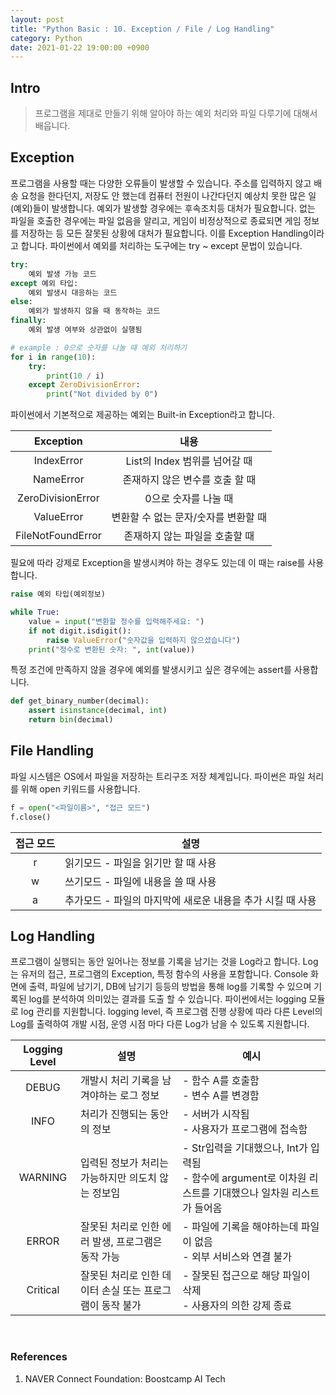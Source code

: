 ```yaml
---
layout: post
title: "Python Basic : 10. Exception / File / Log Handling"
category: Python
date: 2021-01-22 19:00:00 +0900
---
```

## Intro
>프로그램을 제대로 만들기 위해 알아야 하는 예외 처리와 파일 다루기에 대해서 배웁니다.

## Exception
프로그램을 사용할 때는 다양한 오류들이 발생할 수 있습니다. 주소를 입력하지 않고 배송 요청을 한다던지, 저장도 안 했는데 컴퓨터 전원이 나간다던지 예상치 못한 많은 일(예외)들이 발생합니다. 예외가 발생할 경우에는 후속조치등 대처가 필요합니다. 없는 파일을 호출한 경우에는 파일 없음을 알리고, 게임이 비정상적으로 종료되면 게임 정보를 저장하는 등 모든 잘못된 상황에 대처가 필요합니다. 이를 Exception Handling이라고 합니다. 파이썬에서 예외를 처리하는 도구에는 try ~ except 문법이 있습니다.

```python
try:
    예외 발생 가능 코드
except 예외 타입:
    예외 발생시 대응하는 코드
else:
    예외가 발생하지 않을 때 동작하는 코드
finally:
    예외 발생 여부와 상관없이 실행됨

# example : 0으로 숫자를 나눌 때 예외 처리하기
for i in range(10):
    try:
        print(10 / i)
    except ZeroDivisionError:
        print("Not divided by 0")
```

파이썬에서 기본적으로 제공하는 예외는 Built-in Exception라고 합니다.

|Exception|내용|
|:---:|:---:|
|IndexError|List의 Index 범위를 넘어갈 때|
|NameError|존재하지 않은 변수를 호출 할 때|
|ZeroDivisionError|0으로 숫자를 나눌 때|
|ValueError|변환할 수 없는 문자/숫자를 변환할 때|
|FileNotFoundError|존재하지 않는 파일을 호출할 때|

필요에 따라 강제로 Exception을 발생시켜야 하는 경우도 있는데 이 때는 raise를 사용합니다.
```python
raise 예외 타입(예외정보)
```

```python
while True:
    value = input("변환할 정수를 입력해주세요: ")
    if not digit.isdigit():
        raise ValueError("숫자값을 입력하지 않으셨습니다")
    print("정수로 변환된 숫자: ", int(value))
```

특정 조건에 만족하지 않을 경우에 예외를 발생시키고 싶은 경우에는 assert를 사용합니다.
```python
def get_binary_number(decimal):
    assert isinstance(decimal, int)
    return bin(decimal)
```

## File Handling
파일 시스템은 OS에서 파일을 저장하는 트리구조 저장 체계입니다. 파이썬은 파일 처리를 위해 open 키워드를 사용합니다.
```python
f = open("<파일이름>", "접근 모드")
f.close()
```

|접근 모드|설명|
|:---:|---|
|r|읽기모드 - 파일을 읽기만 할 때 사용|
|w|쓰기모드 - 파일에 내용을 쓸 때 사용|
|a|추가모드 - 파일의 마지막에 새로운 내용을 추가 시킬 때 사용|

## Log Handling
프로그램이 실행되는 동안 일어나는 정보를 기록을 남기는 것을 Log라고 합니다. Log는 유저의 접근, 프로그램의 Exception, 특정 함수의 사용을 포함합니다. Console 화면에 출력, 파일에 남기기, DB에 남기기 등등의 방법을 통해 log를 기록할 수 있으며 기록된 log를 분석하여 의미있는 결과를 도출 할 수 있습니다. 파이썬에서는 logging 모듈로 log 관리를 지원합니다. logging level, 즉 프로그램 진행 상황에 따라 다른 Level의 Log를 출력하여 개발 시점, 운영 시점 마다 다른 Log가 남을 수 있도록 지원합니다.

|Logging Level|설명|예시|
|:---:|---|---|
|DEBUG|개발시 처리 기록을 남겨야하는 로그 정보|- 함수 A를 호출함<br/>- 변수 A를 변경함|
|INFO|처리가 진행되는 동안의 정보|- 서버가 시작됨<br/>- 사용자가 프로그램에 접속함|
|WARNING|입력된 정보가 처리는 가능하지만 의도치 않는 정보임|- Str입력을 기대했으나, Int가 입력됨<br/>- 함수에 argument로 이차원 리스트를 기대했으나 일차원 리스트가 들어옴|
|ERROR|잘못된 처리로 인한 에러 발생, 프로그램은 동작 가능|- 파일에 기록을 해야하는데 파일이 없음<br/>- 외부 서비스와 연결 불가|
|Critical|잘못된 처리로 인한 데이터 손실 또는 프로그램이 동작 불가|- 잘못된 접근으로 해당 파일이 삭제<br/>- 사용자의 의한 강제 종료|

<br/>

### References
1. NAVER Connect Foundation: Boostcamp AI Tech
